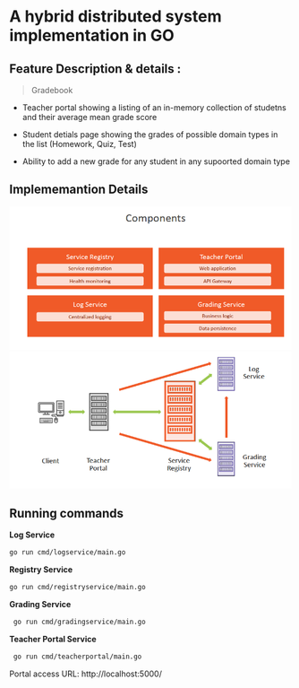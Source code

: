 
# A hybrid distributed system implementation in GO



## Feature Description & details : 
> Gradebook
- Teacher portal showing a listing of an in-memory collection of studetns and their average mean grade score

- Student detials page showing the grades of possible domain types in the list (Homework, Quiz, Test)
- Ability to add a new grade for any student in any supoorted domain type 

## Implememantion Details


![Services](./imgs/components.png?raw=true "Services")
![Services Architecture](./imgs/architecture.png?raw=true "Services Architecture")



## Running commands

**Log Service**	
```bash
go run cmd/logservice/main.go 
```
**Registry Service**	
```bash
go run cmd/registryservice/main.go
```

**Grading Service**	
```bash
 go run cmd/gradingservice/main.go
```

**Teacher Portal Service**	
```bash
 go run cmd/teacherportal/main.go 
```

Portal access URL: http://localhost:5000/

